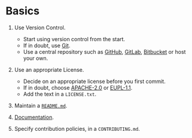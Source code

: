 # Basics

1. Use Version Control.
   * Start using version control from the start.
   * If in doubt, use [Git](https://git-scm.com/).
   * Use a central repository such as [GitHub](https://github.com/pricing), [GitLab](https://about.gitlab.com/gitlab-com/), [Bitbucket](https://bitbucket.org/product/pricing) or host your own.

2. Use an appropriate License.
   * Decide on an appropriate license before you first commit.
   * If in doubt, choose [APACHE-2.0](https://choosealicense.com/licenses/apache-2.0/) or [EUPL-1.1](https://choosealicense.com/licenses/eupl-1.1/).
   * Add the text in a `LICENSE.txt`.

3. Maintain a [`README.md`](02-readme.md).

4. [Documentation](03-documentation.md).

5. Specify contribution policies, in a `CONTRIBUTING.md`.


